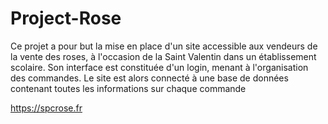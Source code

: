 # Project-Rose

Ce projet a pour but la mise en place d'un site accessible aux vendeurs de la vente des roses, à l'occasion de la Saint Valentin dans un établissement scolaire. Son interface est constituée d'un login, menant à l'organisation des commandes. Le site est alors connecté à une base de données contenant toutes les informations sur chaque commande

https://spcrose.fr

